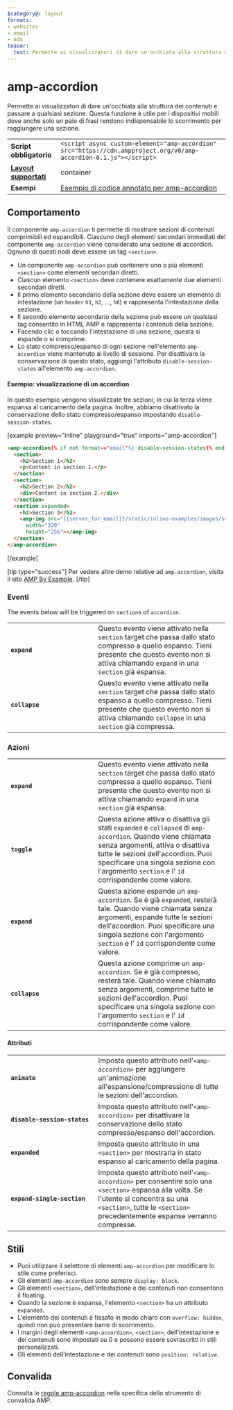 ```yaml
---
$category@: layout
formats:
- websites
- email
- ads
teaser:
  text: Permette ai visualizzatori di dare un'occhiata alla struttura dei contenuti e passare a una sezione a loro scelta.
---
```



<!--
Copyright 2016 The AMP HTML Authors. All Rights Reserved.

Licensed under the Apache License, Version 2.0 (the "License");
you may not use this file except in compliance with the License.
You may obtain a copy of the License at

      http://www.apache.org/licenses/LICENSE-2.0

Unless required by applicable law or agreed to in writing, software
distributed under the License is distributed on an "AS-IS" BASIS,
WITHOUT WARRANTIES OR CONDITIONS OF ANY KIND, either express or implied.
See the License for the specific language governing permissions and
limitations under the License.
-->

# amp-accordion

Permette ai visualizzatori di dare un'occhiata alla struttura dei contenuti e passare a qualsiasi sezione. Questa funzione è utile per i dispositivi mobili dove anche solo un paio di frasi rendono indispensabile lo scorrimento per raggiungere una sezione.

<table>
  <tr>
    <td class="col-fourty"><strong>Script obbligatorio</strong></td>
    <td><code>&lt;script async custom-element="amp-accordion" src="https://cdn.ampproject.org/v0/amp-accordion-0.1.js"&gt;&lt;/script&gt;</code></td>
  </tr>
  <tr>
    <td class="col-fourty"><strong><a href="https://www.ampproject.org/docs/guides/responsive/control_layout.html">Layout supportati</a></strong></td>
    <td>container</td>
  </tr>
  <tr>
    <td class="col-fourty"><strong>Esempi</strong></td>
    <td><a href="https://ampbyexample.com/components/amp-accordion/">Esempio di codice annotato per amp-accordion</a></td>
  </tr>
</table>


## Comportamento

Il componente `amp-accordion` ti permette di mostrare sezioni di contenuti comprimibili ed espandibili. Ciascuno degli elementi secondari immediati del componente `amp-accordion` viene considerato una sezione di accordion. Ognuno di questi nodi deve essere un tag `<section>`.

* Un componente `amp-accordion` può contenere uno o più elementi `<section>` come elementi secondari diretti.
* Ciascun elemento `<section>` deve contenere esattamente due elementi secondari diretti.
* Il primo elemento secondario della sezione deve essere un elemento di intestazione (un `header` `h1`, `h2`, ..., `h6`) e rappresenta l'intestazione della sezione.
* Il secondo elemento secondario della sezione può essere un qualsiasi tag consentito in HTML AMP e rappresenta i contenuti della sezione.
* Facendo clic o toccando l'intestazione di una sezione, questa si espande o si comprime.
* Lo stato compresso/espanso di ogni sezione nell'elemento `amp-accordion` viene mantenuto al livello di sessione. Per disattivare la conservazione di questo stato, aggiungi l'attributo `disable-session-states` all'elemento `amp-accordion`.

#### Esempio: visualizzazione di un accordion

In questo esempio vengono visualizzate tre sezioni, in cui la terza viene espansa al caricamento della pagina.  Inoltre, abbiamo disattivato la conservazione dello stato compresso/espanso impostando `disable-session-states`.

[example preview="inline" playground="true" imports="amp-accordion"]
```html
<amp-accordion{% if not format=='email'%} disable-session-states{% endif %}>
  <section>
    <h2>Section 1</h2>
    <p>Content in section 1.</p>
  </section>
  <section>
    <h2>Section 2</h2>
    <div>Content in section 2.</div>
  </section>
  <section expanded>
    <h2>Section 3</h2>
    <amp-img src="{{server_for_email}}/static/inline-examples/images/squirrel.jpg"
      width="320"
      height="256"></amp-img>
  </section>
</amp-accordion>
```
[/example]

[tip type="success"]
Per vedere altre demo relative ad `amp-accordion`, visita il sito [AMP By Example](https://ampbyexample.com/components/amp-accordion/).
[/tip]

### Eventi

The events below will be triggered on `section`s of `accordion`.

<table>
  <tr>
    <td width="40%"><strong><code>expand</code></strong></td>
    <td>Questo evento viene attivato nella <code>section</code> target che passa dallo stato compresso a quello espanso. Tieni presente che questo evento non si attiva chiamando <code>expand</code> in una <code>section</code> già espansa.</td>
  </tr>
  <tr>
    <td width="40%"><strong><code>collapse</code></strong></td>
    <td>Questo evento viene attivato nella <code>section</code> target che passa dallo stato espanso a quello compresso. Tieni presente che questo evento non si attiva chiamando <code>collapse</code> in una <code>section</code> già compressa.</td>
  </tr>
</table>

### Azioni

<table>
  <tr>
    <td width="40%"><strong><code>expand</code></strong></td>
    <td>Questo evento viene attivato nella <code>section</code> target che passa dallo stato compresso a quello espanso. Tieni presente che questo evento non si attiva chiamando <code>expand</code> in una <code>section</code> già espansa.</td>
  </tr>
  <tr>
    <td width="40%"><strong><code>toggle</code></strong></td>
    <td>Questa azione attiva o disattiva gli stati <code>expanded</code> e <code>collapsed</code> di <code>amp-accordion</code>. Quando viene chiamata senza argomenti, attiva o disattiva tutte le sezioni dell'accordion. Puoi specificare una singola sezione con l'argomento <code>section</code> e l' <code>id</code> corrispondente come valore.</td>
  </tr>
  <tr>
    <td width="40%"><strong><code>expand</code></strong></td>
    <td>Questa azione espande un <code>amp-accordion</code>. Se è già <code>expanded</code>, resterà tale. Quando viene chiamata senza argomenti, espande tutte le sezioni dell'accordion. Puoi specificare una singola sezione con l'argomento <code>section</code> e l' <code>id</code> corrispondente come valore.</td>
  </tr>
  <tr>
    <td width="40%"><strong><code>collapse</code></strong></td>
    <td>Questa azione comprime un <code>amp-accordion</code>. Se è già compresso, resterà tale. Quando viene chiamato senza argomenti, comprime tutte le sezioni dell'accordion. Puoi specificare una singola sezione con l'argomento <code>section</code> e l' <code>id</code> corrispondente come valore.</td>
  </tr>
</table>

#### Attributi

<table>
  <tr>
    <td width="40%"><strong><code>animate</code></strong></td>
    <td>Imposta questo attributo nell'<code>&lt;amp-accordion&gt;</code> per aggiungere un'animazione all'espansione/compressione di tutte le sezioni dell'accordion.</td>
  </tr>
  <tr>
    <td width="40%"><strong><code>disable-session-states</code></strong></td>
    <td>Imposta questo attributo nell'<code>&lt;amp-accordion&gt;</code> per disattivare la conservazione dello stato compresso/espanso dell'accordion.</td>
  </tr>
  <tr>
    <td width="40%"><strong><code>expanded</code></strong></td>
    <td>Imposta questo attributo in una <code>&lt;section&gt;</code> per mostrarla in stato espanso al caricamento della pagina.</td>
  </tr>
  <tr>
    <td width="40%"><strong><code>expand-single-section</code></strong></td>
    <td>Imposta questo attributo nell'<code>&lt;amp-accordion&gt;</code> per consentire solo una <code>&lt;section&gt;</code> espansa alla volta. Se l'utente si concentra su una <code>&lt;section&gt;</code>, tutte le <code>&lt;section&gt;</code> precedentemente espanse verranno compresse.</td>
  </tr>
</table>

## Stili

* Puoi utilizzare il selettore di elementi `amp-accordion` per modificare lo stile come preferisci.
* Gli elementi `amp-accordion` sono sempre `display: block`.
* Gli elementi `<section>`, dell'intestazione e dei contenuti non consentono il floating.
* Quando la sezione è espansa, l'elemento `<section>` ha un attributo `expanded`.
* L'elemento dei contenuti è fissato in modo chiaro con `overflow: hidden`, quindi non può presentare barre di scorrimento.
* I margini degli elementi `<amp-accordion>`, `<section>`, dell'intestazione e dei contenuti sono impostati su 0 e possono essere sovrascritti in stili personalizzati.
* Gli elementi dell'intestazione e dei contenuti sono `position: relative`.

## Convalida

Consulta le [regole amp-accordion](https://github.com/ampproject/amphtml/blob/master/extensions/amp-accordion/validator-amp-accordion.protoascii) nella specifica dello strumento di convalida AMP.
